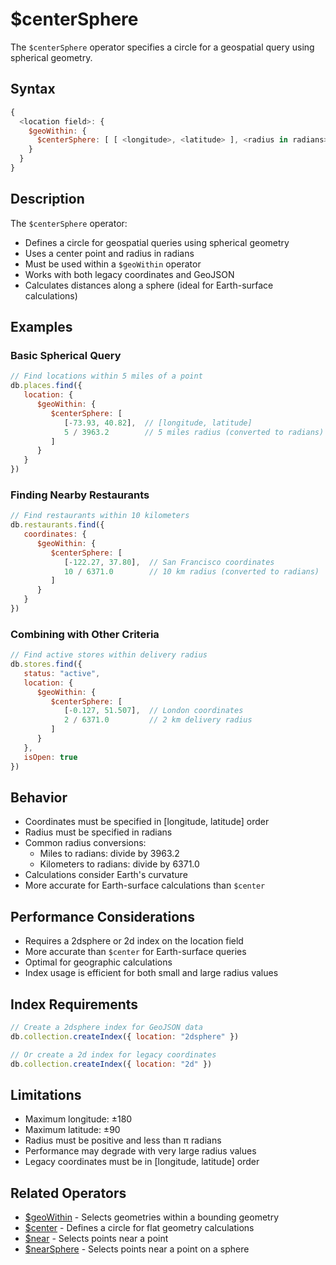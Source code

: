 # $centerSphere

The `$centerSphere` operator specifies a circle for a geospatial query using spherical geometry.

## Syntax

```javascript
{
  <location field>: {
    $geoWithin: {
      $centerSphere: [ [ <longitude>, <latitude> ], <radius in radians> ]
    }
  }
}
```

## Description

The `$centerSphere` operator:
- Defines a circle for geospatial queries using spherical geometry
- Uses a center point and radius in radians
- Must be used within a `$geoWithin` operator
- Works with both legacy coordinates and GeoJSON
- Calculates distances along a sphere (ideal for Earth-surface calculations)

## Examples

### Basic Spherical Query

```javascript
// Find locations within 5 miles of a point
db.places.find({
   location: {
      $geoWithin: {
         $centerSphere: [
            [-73.93, 40.82],  // [longitude, latitude]
            5 / 3963.2        // 5 miles radius (converted to radians)
         ]
      }
   }
})
```

### Finding Nearby Restaurants

```javascript
// Find restaurants within 10 kilometers
db.restaurants.find({
   coordinates: {
      $geoWithin: {
         $centerSphere: [
            [-122.27, 37.80],  // San Francisco coordinates
            10 / 6371.0        // 10 km radius (converted to radians)
         ]
      }
   }
})
```

### Combining with Other Criteria

```javascript
// Find active stores within delivery radius
db.stores.find({
   status: "active",
   location: {
      $geoWithin: {
         $centerSphere: [
            [-0.127, 51.507],  // London coordinates
            2 / 6371.0         // 2 km delivery radius
         ]
      }
   },
   isOpen: true
})
```

## Behavior

- Coordinates must be specified in [longitude, latitude] order
- Radius must be specified in radians
- Common radius conversions:
  - Miles to radians: divide by 3963.2
  - Kilometers to radians: divide by 6371.0
- Calculations consider Earth's curvature
- More accurate for Earth-surface calculations than `$center`

## Performance Considerations

- Requires a 2dsphere or 2d index on the location field
- More accurate than `$center` for Earth-surface queries
- Optimal for geographic calculations
- Index usage is efficient for both small and large radius values

## Index Requirements

```javascript
// Create a 2dsphere index for GeoJSON data
db.collection.createIndex({ location: "2dsphere" })

// Or create a 2d index for legacy coordinates
db.collection.createIndex({ location: "2d" })
```

## Limitations

- Maximum longitude: ±180
- Maximum latitude: ±90
- Radius must be positive and less than π radians
- Performance may degrade with very large radius values
- Legacy coordinates must be in [longitude, latitude] order

## Related Operators

- [$geoWithin](geoWithin.md) - Selects geometries within a bounding geometry
- [$center](center.md) - Defines a circle for flat geometry calculations
- [$near](near.md) - Selects points near a point
- [$nearSphere](nearSphere.md) - Selects points near a point on a sphere 
